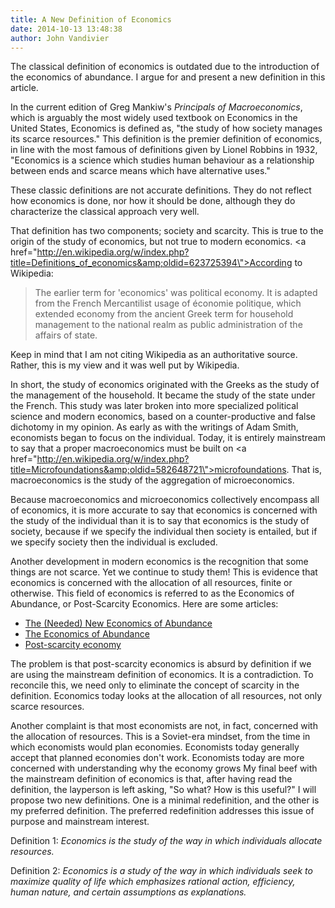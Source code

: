 ```yaml
---
title: A New Definition of Economics
date: 2014-10-13 13:48:38
author: John Vandivier
---
```




The classical definition of economics is outdated due to the introduction of the economics of abundance. I argue for and present a new definition in this article.

In the current edition of Greg Mankiw's <em>Principals of Macroeconomics</em>, which is arguably the most widely used textbook on Economics in the United States, Economics is defined as, \"the study of how society manages its scarce resources.\" This definition is the premier definition of economics, in line with the most famous of definitions given by Lionel Robbins in 1932, \"Economics is a science which studies human behaviour as a relationship between ends and scarce means which have alternative uses.\"

These classic definitions are not accurate definitions. They do not reflect how economics is done, nor how it should be done, although they do characterize the classical approach very well.

That definition has two components; society and scarcity. This is true to the origin of the study of economics, but not true to modern economics. <a href=\"http://en.wikipedia.org/w/index.php?title=Definitions_of_economics&amp;oldid=623725394\">According to Wikipedia</a>:
<blockquote>The earlier term for 'economics' was political economy. It is adapted from the French Mercantilist usage of économie politique, which extended economy from the ancient Greek term for household management to the national realm as public administration of the affairs of state.</blockquote>
Keep in mind that I am not citing Wikipedia as an authoritative source. Rather, this is my view and it was well put by Wikipedia.

In short, the study of economics originated with the Greeks as the study of the management of the household. It became the study of the state under the French. This study was later broken into more specialized political science and modern economics, based on a counter-productive and false dichotomy in my opinion. As early as with the writings of Adam Smith, economists began to focus on the individual. Today, it is entirely mainstream to say that a proper macroeconomics must be built on <a href=\"http://en.wikipedia.org/w/index.php?title=Microfoundations&amp;oldid=582648721\">microfoundations</a>. That is, macroeconomics is the study of the aggregation of microeconomics.

Because macroeconomics and microeconomics collectively encompass all of economics, it is more accurate to say that economics is concerned with the study of the individual than it is to say that economics is the study of society, because if we specify the individual then society is entailed, but if we specify society then the individual is excluded.

Another development in modern economics is the recognition that some things are not scarce. Yet we continue to study them! This is evidence that economics is concerned with the allocation of all resources, finite or otherwise. This field of economics is referred to as the Economics of Abundance, or Post-Scarcity Economics. Here are some articles:
<ul>
	<li><a href=\"http://lifeboat.com/ex/the.needed.new.economics.of.abundance\">The (Needed) New Economics of Abundance</a></li>
	<li><a href=\"http://mises.org/daily/5282/The-Economics-of-Abundance\">The Economics of Abundance</a></li>
	<li><a href=\"http://en.wikipedia.org/w/index.php?title=Post-scarcity_economy&amp;oldid=628655902\">Post-scarcity economy </a></li>
</ul>
The problem is that post-scarcity economics is absurd by definition if we are using the mainstream definition of economics. It is a contradiction. To reconcile this, we need only to eliminate the concept of scarcity in the definition. Economics today looks at the allocation of all resources, not only scarce resources.

Another complaint is that most economists are not, in fact, concerned with the allocation of resources. This is a Soviet-era mindset, from the time in which economists would plan economies. Economists today generally accept that planned economies don't work. Economists today are more concerned with understanding why the economy grows My final beef with the mainstream definition of economics is that, after having read the definition, the layperson is left asking, \"So what? How is this useful?\" I will propose two new definitions. One is a minimal redefinition, and the other is my preferred definition. The preferred redefinition addresses this issue of purpose and mainstream interest.

Definition 1: <em>Economics is the study of the way in which individuals allocate resources.</em>

Definition 2: <em>Economics is a study of the way in which individuals seek to maximize quality of life which emphasizes rational action, efficiency, human nature, and certain assumptions as explanations.</em>